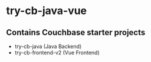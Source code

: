 # try-cb-java-vue

## Contains Couchbase starter projects

- try-cb-java (Java Backend)
- try-cb-frontend-v2 (Vue Frontend)
